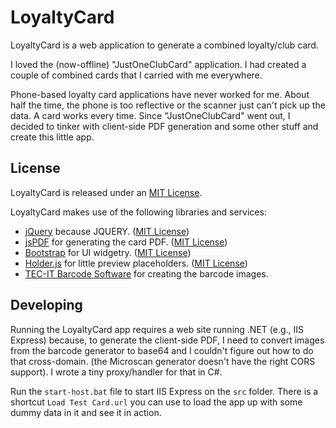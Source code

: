 # LoyaltyCard

LoyaltyCard is a web application to generate a combined loyalty/club card.

I loved the (now-offline) "JustOneClubCard" application. I had created a couple of combined cards that I carried with me everywhere.

Phone-based loyalty card applications have never worked for me. About half the time, the phone is too reflective or the scanner just can't pick up the data. A card works every time. Since "JustOneClubCard" went out, I decided to tinker with client-side PDF generation and some other stuff and create this little app.

## License

LoyaltyCard is released under an [MIT License](http://opensource.org/licenses/MIT).

LoyaltyCard makes use of the following libraries and services:

- [jQuery](http://jquery.com/) because JQUERY. ([MIT License](http://opensource.org/licenses/MIT))
- [jsPDF](http://jspdf.com/) for generating the card PDF. ([MIT License](http://opensource.org/licenses/MIT))
- [Bootstrap](http://getbootstrap.com/) for UI widgetry. ([MIT License](http://opensource.org/licenses/MIT))
- [Holder.js](http://imsky.github.io/holder/) for little preview placeholders. ([MIT License](http://opensource.org/licenses/MIT))
- [TEC-IT Barcode Software](https://barcode.tec-it.com/en) for creating the barcode images.

## Developing

Running the LoyaltyCard app requires a web site running .NET (e.g., IIS Express) because, to generate the client-side PDF, I need to convert images from the barcode generator to base64 and I couldn't figure out how to do that cross-domain. (the Microscan generator doesn't have the right CORS support). I wrote a tiny proxy/handler for that in C#.

Run the `start-host.bat` file to start IIS Express on the `src` folder. There is a shortcut `Load Test Card.url` you can use to load the app up with some dummy data in it and see it in action.

